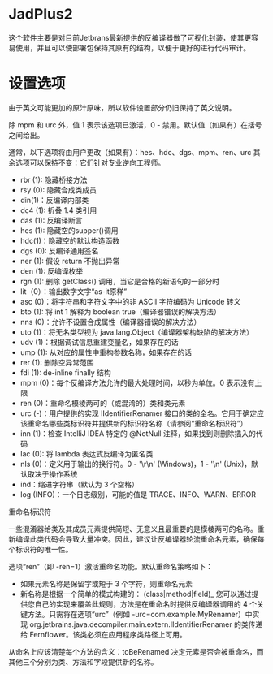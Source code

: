# JadPlus2
这个软件主要是对目前Jetbrans最新提供的反编译器做了可视化封装，使其更容易使用，并且可以使部署包保持其原有的结构，以便于更好的进行代码审计。

# 设置选项
由于英文可能更加的原汁原味，所以软件设置部分仍旧保持了英文说明。

除 mpm 和 urc 外，值 1 表示该选项已激活，0 - 禁用。默认值（如果有）在括号之间给出。

通常，以下选项将由用户更改（如果有）：hes、hdc、dgs、mpm、ren、urc 其余选项可以保持不变：它们针对专业逆向工程师。

- rbr (1): 隐藏桥接方法
- rsy (0): 隐藏合成类成员
- din(1)：反编译内部类
- dc4 (1): 折叠 1.4 类引用
- das (1): 反编译断言
- hes (1): 隐藏空的supper()调用
- hdc(1)：隐藏空的默认构造函数
- dgs (0): 反编译通用签名
- ner (1): 假设 return 不抛出异常
- den (1): 反编译枚举
- rgn (1): 删除 getClass() 调用，当它是合格的新语句的一部分时
- lit（0）：输出数字文字“as-it原样”
- asc (0)：将字符串和字符文字中的非 ASCII 字符编码为 Unicode 转义
- bto (1): 将 int 1 解释为 boolean true（编译器错误的解决方法）
- nns (0)：允许不设置合成属性（编译器错误的解决方法）
- uto (1)：将无名类型视为 java.lang.Object（编译器架构缺陷的解决方法）
- udv (1)：根据调试信息重建变量名，如果存在的话
- ump (1): 从对应的属性中重构参数名称，如果存在的话
- rer (1): 删除空异常范围
- fdi (1): de-inline finally 结构
- mpm (0)：每个反编译方法允许的最大处理时间，以秒为单位。0 表示没有上限
- ren (0)：重命名模棱两可的（或混淆的）类和类元素
- urc (-)：用户提供的实现 IIdentifierRenamer 接口的类的全名。它用于确定应该重命名哪些类标识符并提供新的标识符名称（请参阅“重命名标识符”）
- inn (1)：检查 IntelliJ IDEA 特定的 @NotNull 注释，如果找到则删除插入的代码
- lac (0): 将 lambda 表达式反编译为匿名类
- nls (0)：定义用于输出的换行符。0 - '\r\n' (Windows)，1 - '\n' (Unix)，默认取决于操作系统
- ind：缩进字符串（默认为 3 个空格）
- log (INFO)：一个日志级别，可能的值是 TRACE、INFO、WARN、ERROR

重命名标识符

一些混淆器给类及其成员元素提供简短、无意义且最重要的是模棱两可的名称。重新编译此类代码会导致大量冲突。因此，建议让反编译器轮流重命名元素，确保每个标识符的唯一性。

选项“ren”（即 -ren=1）激活重命名功能。默认重命名策略如下：

- 如果元素名称是保留字或短于 3 个字符，则重命名元素
- 新名称是根据一个简单的模式构建的： (class|method|field)_<consecutive unique number>
您可以通过提供您自己的实现来覆盖此规则，方法是在重命名时提供反编译器调用的 4 个关键方法。只需将在选项“urc”（例如 -urc=com.example.MyRenamer）中实现 org.jetbrains.java.decompiler.main.extern.IIdentifierRenamer 的类传递给 Fernflower。该类必须在应用程序类路径上可用。
  
从命名上应该清楚每个方法的含义：toBeRenamed 决定元素是否会被重命名，而其他三个分别为类、方法和字段提供新的名称。
